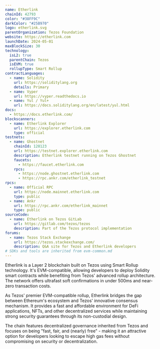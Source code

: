 ```yaml
---
name: Etherlink
chainId: 42793
color: "#38FF9C"
darkColor: "#25B970"
logo: etherlink.svg
parentOrganization: Tezos Foundation
website: https://etherlink.com
launchDate: 2024-05-01
maxBlockSize: 30
technology:
  isL2: true
  parentChain: Tezos
  isEVM: true
  rollupType: Smart Rollup
contractLanguages:
  - name: Solidity
    url: https://soliditylang.org
    details: Primary
  - name: Vyper
    url: https://vyper.readthedocs.io
  - name: Yul / Yul+
    url: https://docs.soliditylang.org/en/latest/yul.html
docs:
  - https://docs.etherlink.com/
blockscanners:
  - name: Etherlink Explorer
    url: https://explorer.etherlink.com
    type: official
testnets:
  - name: Ghostnet
    chainId: 128123
    url: https://testnet.explorer.etherlink.com
    description: Etherlink testnet running on Tezos Ghostnet
    faucets:
      - https://faucet.etherlink.com
    rpcs:
      - https://node.ghostnet.etherlink.com
      - https://rpc.ankr.com/etherlink_testnet
rpcs:
  - name: Official RPC
    url: https://node.mainnet.etherlink.com
    type: public
  - name: Ankr
    url: https://rpc.ankr.com/etherlink_mainnet
    type: public
sourceCode:
  - name: Etherlink on Tezos GitLab
    url: https://gitlab.com/tezos/tezos
    description: Part of the Tezos protocol implementation
forums:
  - name: Tezos Stack Exchange
    url: https://tezos.stackexchange.com/
    description: Q&A site for Tezos and Etherlink developers
# SDKs and tools are inherited from evm-common.md
---
```


Etherlink is a Layer 2 blockchain built on Tezos using Smart Rollup technology. It's EVM-compatible, allowing developers to deploy Solidity smart contracts while benefiting from Tezos' advanced rollup architecture. The network offers ultrafast soft confirmations in under 500ms and near-zero transaction costs.

As Tezos' premier EVM-compatible rollup, Etherlink bridges the gap between Ethereum's ecosystem and Tezos' innovative consensus mechanism. It provides a fast and affordable environment for DeFi applications, NFTs, and other decentralized services while maintaining strong security guarantees through its non-custodial design.

The chain features decentralized governance inherited from Tezos and focuses on being "fast, fair, and (nearly) free" - making it an attractive option for developers looking to escape high gas fees without compromising on security or decentralization.